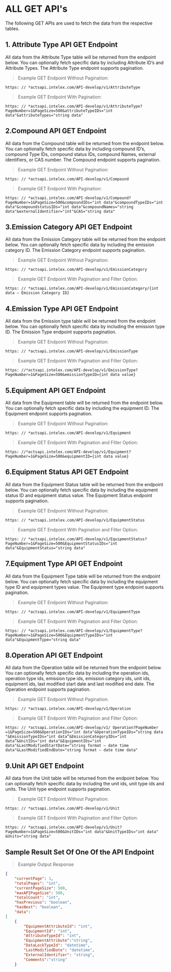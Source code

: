 # ALL GET API's 

The following GET APIs are used to fetch the data from the respective tables. 

## 1. Attribute Type API GET Endpoint 

All data from the Attribute Type table will be returned from the endpoint below. You can optionally fetch specific data by including Attribute ID’s and Attribute Types. The Attribute Type endpoint supports pagination.

> Example GET Endpoint Without Pagination: 

```
https: // *actsapi.intelex.com/API-develop/v1/AttributeType
```

> Example GET Endpoint With Pagination: 

```
https: // *actsapi.intelex.com/API-develop/v1/AttributeType?PageNumber=1&PageSize=500&attributeTypeIDs="int data"&attributeTypes="string data" 
```

## 2.Compound API GET Endpoint

All data from the Compound table will be returned from the endpoint below. You can optionally fetch specific data by including compound ID’s, compound Type IDs, compound status IDs, compound Names, external identifiers, or CAS number. The Compound endpoint supports pagination.

> Example GET Endpoint Without Pagination: 

```
https: // *actsapi.intelex.com/API-develop/v1/Compound
```

> Example GET Endpoint With Pagination: 

```
https: // *actsapi.intelex.com/API-develop/v1/Compound? PageNumber=1&PageSize=500&compoundIDs="int data"&compoundTypeIDs="int data"&compoundstatusIDs="int data"&compoundNames="string data"&externalIdentifier="int"&CAS="string data"
```

## 3.Emission Category API GET Endpoint 

All data from the Emission Category table will be returned from the endpoint below. You can optionally fetch specific data by including the emission category ID. The Emission Category endpoint supports pagination.


> Example GET Endpoint Without Pagination: 

```
https: // *actsapi.intelex.com/API-develop/v1/EmissionCategory
```
> Example GET Endpoint With Pagination and Filter Option:

```
https: // *actsapi.intelex.com/API-develop/v1/EmissionCategory/{int data – Emission Category ID}
```

## 4.Emission Type API GET Endpoint

All data from the Emission type table will be returned from the endpoint below. You can optionally fetch specific data by including the emission type ID. The Emission Type endpoint supports pagination.

> Example GET Endpoint Without Pagination: 

```
https: // *actsapi.intelex.com/API-develop/v1/EmissionType
```

> Example GET Endpoint With Pagination and Filter Option:

```
https: //*actsapi.intelex.com/API-develop/v1/EmissionType?PageNumber=1&PageSize=500&emissionTypeID={int data value}
```

## 5.Equipment API GET Endpoint 

All data from the Equipment table will be returned from the endpoint below. You can optionally fetch specific data by including the equipment ID. The Equipment endpoint supports pagination.

> Example GET Endpoint Without Pagination: 

```
https: // *actsapi.intelex.com/API-develop/v1/Equipment
``` 

> Example GET Endpoint With Pagination and Filter Option:

```
https: //*actsapi.intelex.com/API-develop/v1/Equipment?PageNumber=1&PageSize=500&equipmentID={int data value}
```

## 6.Equipment Status API GET Endpoint

All data from the Equipment Status table will be returned from the endpoint below. You can optionally fetch specific data by including the equipment status ID and equipment status value. The Equipment Status endpoint supports pagination.

> Example GET Endpoint Without Pagination: 

```
https: // *actsapi.intelex.com/API-develop/v1/EquipmentStatus
```

> Example GET Endpoint With Pagination and Filter Option:

```
https: // *actsapi.intelex.com/API-develop/v1/EquipmentStatus?PageNumber=1&PageSize=500&EquipmentStatusIDs="int data"&EquipmentStatus="string data"
```

## 7.Equipment Type API GET Endpoint

All data from the Equipment Type table will be returned from the endpoint below. You can optionally fetch specific data by including the equipment type ID and equipment types value. The Equipment type endpoint supports pagination.

> Example GET Endpoint Without Pagination: 

```
https: // *actsapi.intelex.com/API-develop/v1/EquipmentType
```

> Example GET Endpoint With Pagination and Filter Option:

```
https: // *actsapi.intelex.com/API-develop/v1/EquipmentType?PageNumber=1&PageSize=500&EquipmentTypeIDs="int data"&EquipmentType="string data"
```

## 8.Operation API GET Endpoint 

All data from the Operation table will be returned from the endpoint below. You can optionally fetch specific data by including the operation ids, operation type ids, emission type ids, emission category ids, unit ids, equipment ids, last modified start date and last modified end date. The Operation endpoint supports pagination.

> Example GET Endpoint Without Pagination: 

```
https: // *actsapi.intelex.com/API-develop/v1/Operation
```

> Example GET Endpoint With Pagination and Filter Option:

```
https: // *actsapi.intelex.com/API-develop/v1/ Operation?PageNumber =1&PageSize=500&OperationIDs="int data"&OperationTypeIDs=”string data "&EmissionTypeIDs="int data”&EmissionCategoryIDs="int data”&UnitIDs="int data"&EquipmentIDs="int data"&LastModifiedStartDate=”string format – date time data"&LastModifiedEndDate="string format – date time data" 
```

## 9.Unit API GET Endpoint 

All data from the Unit table will be returned from the endpoint below. You can optionally fetch specific data by including the unit ids, unit type ids and units. The Unit type endpoint supports pagination.

> Example GET Endpoint Without Pagination: 

```
https: // *actsapi.intelex.com/API-develop/v1/Unit
```

> Example GET Endpoint With Pagination and Filter Option:

```
https: // *actsapi.intelex.com/API-develop/v1/Unit?PageNumber=1&PageSize=500&UnitIDs="int data"&UnitTypeIDs="int data" &Units="string data"
```

## Sample Result Set Of One Of the API Endpoint 

> Example Output Response

```json
{
    "currentPage": 1,
    "totalPages": "int",
    "currentPageSize": 500,
    "maxAPIPageSize": 500,
    "totalCount": "int",
    "hasPrevious": "boolean",
    "hasNext": "boolean",
    "data":
[
    {
        "EquipmentAttributeId": "int",
        "EquipmentId": "int",
        "AttributeTypeId": "int",
		"EquipmentAttribute":"string",
        "DataLockTypeId": "datetime",
        "LastModifiedDate": "datetime",
        "ExternalIdentifier": "string",
		"Comments":"string"
    }
